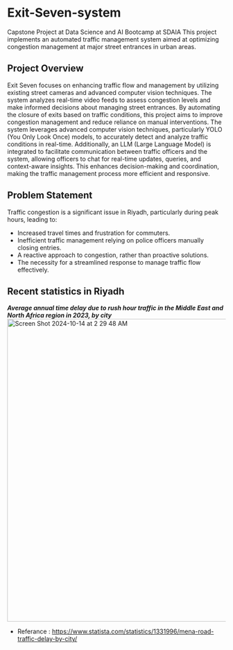 # Exit-Seven-system
Capstone Project at Data Science and AI Bootcamp at SDAIA
This project implements an automated traffic management system aimed at optimizing congestion management at major street entrances in urban areas.

## Project Overview
Exit Seven focuses on enhancing traffic flow and management by utilizing existing street cameras and advanced computer vision techniques. The system analyzes real-time video feeds to assess congestion levels and make informed decisions about managing street entrances. By automating the closure of exits based on traffic conditions, this project aims to improve congestion management and reduce reliance on manual interventions. The system leverages advanced computer vision techniques, particularly YOLO (You Only Look Once) models, to accurately detect and analyze traffic conditions in real-time. Additionally, an LLM (Large Language Model) is integrated to facilitate communication between traffic officers and the system, allowing officers to chat for real-time updates, queries, and context-aware insights. This enhances decision-making and coordination, making the traffic management process more efficient and responsive.

## Problem Statement
Traffic congestion is a significant issue in Riyadh, particularly during peak hours, leading to:

* Increased travel times and frustration for commuters.
* Inefficient traffic management relying on police officers manually closing entries.
* A reactive approach to congestion, rather than proactive solutions.
* The necessity for a streamlined response to manage traffic flow effectively.

## Recent statistics in Riyadh
***Average annual time delay due to rush hour traffic in the Middle East and North Africa region in 2023, by city***
<img width="699" alt="Screen Shot 2024-10-14 at 2 29 48 AM" src="https://github.com/user-attachments/assets/ad6cac01-d8f5-403b-b929-91b861e8bd8a">
- Referance : https://www.statista.com/statistics/1331996/mena-road-traffic-delay-by-city/

